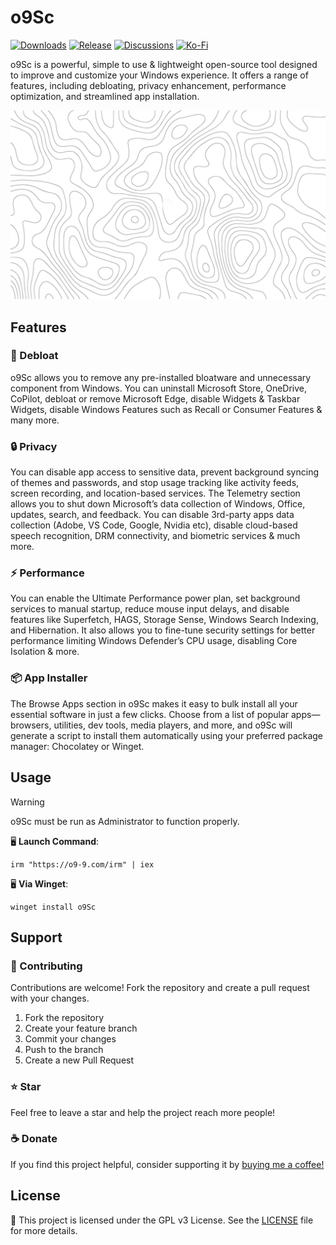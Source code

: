 # o9Sc

[![Downloads](https://img.shields.io/github/downloads/o9-9/o9sc/total?style=for-the-badge)](https://github.com/o9-9/o9sc/releases)
[![Release](https://img.shields.io/github/v/release/o9-9/o9sc?style=for-the-badge&label=Latest%20release)](https://github.com/o9-9/o9sc/releases/latest)
[![Discussions](https://img.shields.io/badge/Join-the%20Discussion-2D9F2D?style=for-the-badge&logo=github&logoColor=white)](https://github.com/o9-9/o9sc/discussions)
[![Ko-Fi](https://shields.io/badge/ko--fi-Donate-13c3ff?logo=kofi&style=for-the-badge)](https://ko-fi.com/o99)

o9Sc is a powerful, simple to use & lightweight open-source tool designed to improve and customize your Windows experience. It offers a range of features, including debloating, privacy enhancement, performance optimization, and streamlined app installation.
<br>

![App Screenshot](/website/public/o9sc.webp)

## Features

### 🧹 Debloat

o9Sc allows you to remove any pre-installed bloatware and unnecessary component from Windows. You can uninstall Microsoft Store, OneDrive, CoPilot, debloat or remove Microsoft Edge, disable Widgets & Taskbar Widgets, disable Windows Features such as Recall or Consumer Features & many more.

### 🔒 Privacy

You can disable app access to sensitive data, prevent background syncing of themes and passwords, and stop usage tracking like activity feeds, screen recording, and location-based services. The Telemetry section allows you to shut down Microsoft’s data collection of Windows, Office, updates, search, and feedback. You can disable 3rd-party apps data collection (Adobe, VS Code, Google, Nvidia etc), disable cloud-based speech recognition, DRM connectivity, and biometric services & much more.

### ⚡ Performance

You can enable the Ultimate Performance power plan, set background services to manual startup, reduce mouse input delays, and disable features like Superfetch, HAGS, Storage Sense, Windows Search Indexing, and Hibernation. It also allows you to fine-tune security settings for better performance limiting Windows Defender’s CPU usage, disabling Core Isolation & more.

### 📦 App Installer

The Browse Apps section in o9Sc makes it easy to bulk install all your essential software in just a few clicks. Choose from a list of popular apps—browsers, utilities, dev tools, media players, and more, and o9Sc will generate a script to install them automatically using your preferred package manager: Chocolatey or Winget.

## Usage

> [!Warning]
> o9Sc must be run as Administrator to function properly.

🖥️ **Launch Command**:

```
irm "https://o9-9.com/irm" | iex
```

🖥️ **Via Winget**:

```
winget install o9Sc
```

## Support

### 👷 Contributing

Contributions are welcome! Fork the repository and create a pull request with your changes.

1. Fork the repository
2. Create your feature branch
3. Commit your changes
4. Push to the branch
5. Create a new Pull Request

### ⭐ Star

Feel free to leave a star and help the project reach more people!

### ☕ Donate

If you find this project helpful, consider supporting it by [buying me a coffee!](https://ko-fi.com/o99)

## License

📒 This project is licensed under the GPL v3 License. See the [LICENSE](LICENSE) file for more details.
